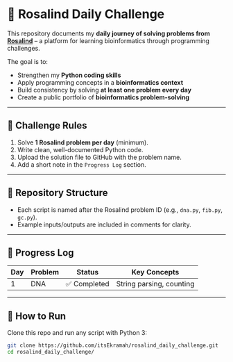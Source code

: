  
# 🧬 Rosalind Daily Challenge

This repository documents my **daily journey of solving problems from [Rosalind](http://rosalind.info/)** – a platform for learning bioinformatics through programming challenges.  

The goal is to:
- Strengthen my **Python coding skills**  
- Apply programming concepts in a **bioinformatics context**  
- Build consistency by solving **at least one problem every day**  
- Create a public portfolio of **bioinformatics problem-solving**  

---

## 📅 Challenge Rules
1. Solve **1 Rosalind problem per day** (minimum).  
2. Write clean, well-documented Python code.  
3. Upload the solution file to GitHub with the problem name.  
4. Add a short note in the `Progress Log` section.  

---

## 📂 Repository Structure

- Each script is named after the Rosalind problem ID (e.g., `dna.py`, `fib.py`, `gc.py`).  
- Example inputs/outputs are included in comments for clarity.  

---

## 📝 Progress Log
| Day | Problem | Status | Key Concepts |
|-----|----------|--------|--------------|
| 1   | DNA      | ✅ Completed | String parsing, counting |

---

## 🚀 How to Run
Clone this repo and run any script with Python 3:

```bash
git clone https://github.com/itsEkramah/rosalind_daily_challenge.git
cd rosalind_daily_challenge/

